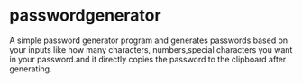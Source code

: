 # passwordgenerator
A simple password generator program and generates passwords based on your inputs like how many characters, numbers,special characters you want in your password.and it directly copies the password to the clipboard after generating.
